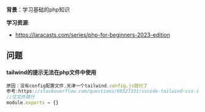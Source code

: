 **背景**：学习基础的php知识 

**学习资源**:
- https://laracasts.com/series/php-for-beginners-2023-edition



## 问题

#### tailwind的提示无法在php文件中使用
```js
原因：没有config配置文件,天津一个tailwind.config.js就行了
参考:https://stackoverflow.com/questions/69327331/vscode-tailwind-css-intellisense-not-working
//空文件就行
module.exports = {}
```
